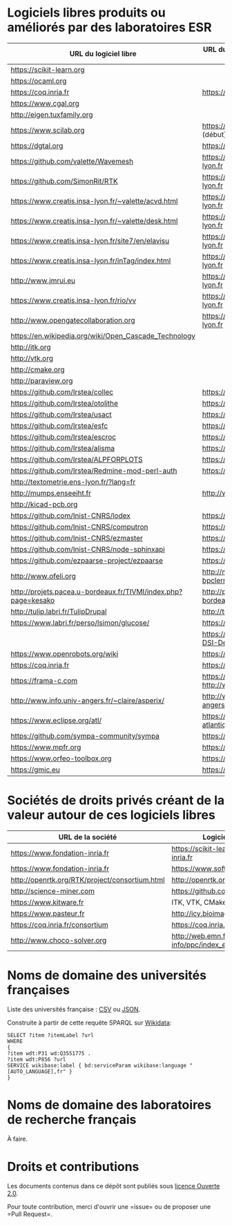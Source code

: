 # Logiciels libres produits ou améliorés par des laboratoires ESR

| URL du logiciel libre                                            | URL du labo contributeur principal               |
|------------------------------------------------------------------|--------------------------------------------------|
| <https://scikit-learn.org>                                       |                                                  |
| <https://ocaml.org>                                              |                                                  |
| <https://coq.inria.fr>                                           | <https://www.inria.fr>                           |
| <https://www.cgal.org>                                           |                                                  |
| <http://eigen.tuxfamily.org>                                     |                                                  |
| <https://www.scilab.org>                                         | <https://www.inria.fr> (début)                   |
| <https://dgtal.org>                                              | <https://liris.cnrs.fr>                          |
| <https://github.com/valette/Wavemesh>                            | <https://www.creatis.insa-lyon.fr>               |
| <https://github.com/SimonRit/RTK>                                | <https://www.creatis.insa-lyon.fr>               |
| <https://www.creatis.insa-lyon.fr/~valette/acvd.html>            | <https://www.creatis.insa-lyon.fr>               |
| <https://www.creatis.insa-lyon.fr/~valette/desk.html>            | <https://www.creatis.insa-lyon.fr>               |
| <https://www.creatis.insa-lyon.fr/site7/en/elavisu>              | <https://www.creatis.insa-lyon.fr>               |
| <https://www.creatis.insa-lyon.fr/inTag/index.html>              | <https://www.creatis.insa-lyon.fr>               |
| <http://www.jmrui.eu>                                            | <https://www.creatis.insa-lyon.fr>               |
| <https://www.creatis.insa-lyon.fr/rio/vv>                        | <https://www.creatis.insa-lyon.fr>               |
| <http://www.opengatecollaboration.org>                           | <https://www.creatis.insa-lyon.fr>               |
| <https://en.wikipedia.org/wiki/Open_Cascade_Technology>          |                                                  |
| <http://itk.org>                                                 |                                                  |
| <http://vtk.org>                                                 |                                                  |
| <http://cmake.org>                                               |                                                  |
| <http://paraview.org>                                            |                                                  |
| <https://github.com/Irstea/collec>                               | <https://www.irstea.fr>                          |
| <https://github.com/Irstea/otolithe>                             | <https://www.irstea.fr>                          |
| <https://github.com/Irstea/usact>                                | <https://www.irstea.fr>                          |
| <https://github.com/Irstea/esfc>                                 | <https://www.irstea.fr>                          |
| <https://github.com/Irstea/escroc>                               | <https://www.irstea.fr>                          |
| <https://github.com/Irstea/alisma>                               | <https://www.irstea.fr>                          |
| <https://github.com/Irstea/ALPFORPLOTS>                          | <https://www.irstea.fr>                          |
| <https://github.com/Irstea/Redmine-mod-perl-auth>                | <https://www.irstea.fr>                          |
| <http://textometrie.ens-lyon.fr/?lang=fr>                        |                                                  |
| <http://mumps.enseeiht.fr>                                       | <http://www.enseeiht.fr>                         |
| <http://kicad-pcb.org>                                           |                                                  |
| <https://github.com/Inist-CNRS/lodex>                            | <https://www.inist.fr>                           |
| <https://github.com/Inist-CNRS/computron>                        | <https://www.inist.fr>                           |
| <https://github.com/Inist-CNRS/ezmaster>                         | <https://www.inist.fr>                           |
| <https://github.com/Inist-CNRS/node-sphinxapi>                   | <https://www.inist.fr>                           |
| <https://github.com/ezpaarse-project/ezpaarse>                   | <https://www.inist.fr>                           |
| <http://www.ofeli.org>                                           | <http://math.univ-bpclermont.fr>                 |
| <http://projets.pacea.u-bordeaux.fr/TIVMI/index.php?page=kesako> | <http://projets.pacea.u-bordeaux.fr/TIVMI>       |
| <http://tulip.labri.fr/TulipDrupal>                              | <http://tulip.labri.fr>                          |
| <https://www.labri.fr/perso/lsimon/glucose/>                     | <https://www.labri.fr>                           |
|                                                                  | <https://github.com/CNRS-DSI-Dev>                |
| <https://www.openrobots.org/wiki>                                | <https://www.laas.fr>                            |
| <https://coq.inria.fr>                                           | <https://www.inria.fr>                           |
| <https://frama-c.com>                                            | <https://www.inria.fr>, <http://www-list.cea.fr> |
| <http://www.info.univ-angers.fr/~claire/asperix/>                | <http://www.info.univ-angers.fr>                 |
| <https://www.eclipse.org/atl/>                                   | <https://www.imt-atlantique.fr>                  |
| <https://github.com/sympa-community/sympa>                       | <https://www.renater.fr>                         |
| <https://www.mpfr.org>                                           | <https://www.inria.fr>                           |
| <https://www.orfeo-toolbox.org>                                  | <https://cnes.fr>                                |
| <https://gmic.eu>                                                | <https://www.ensicaen.fr>                        |

# Sociétés de droits privés créant de la valeur autour de ces logiciels libres 

| URL de la société                                | Logiciels libres                             |
|--------------------------------------------------|----------------------------------------------|
| <https://www.fondation-inria.fr>                 | <https://scikit-learn.fondation-inria.fr>    |
| <https://www.fondation-inria.fr>                 | <https://www.softwareheritage.org>           |
| <http://openrtk.org/RTK/project/consortium.html> | <http://openrtk.org>                         |
| <http://science-miner.com>                       | <https://github.com/kermitt2/grobid>         |
| <https://www.kitware.fr>                         | ITK, VTK, CMake, Paraview                    |
| <https://www.pasteur.fr>                         | <http://icy.bioimageanalysis.org>            |
| <https://coq.inria.fr/consortium>                | <https://coq.inria.fr>                       |
| <http://www.choco-solver.org>                    | <http://web.emn.fr/x-info/ppc/index_en.html> |

# Noms de domaine des universités françaises

Liste des universités française : [CSV](universites-francaises.csv) ou [JSON](universites-francaises.json).

Construite à partir de cette requête SPARQL sur [Wikidata](https://query.wikidata.org/):

    SELECT ?item ?itemLabel ?url
    WHERE
    {
    ?item wdt:P31 wd:Q3551775 .
    ?item wdt:P856 ?url
    SERVICE wikibase:label { bd:serviceParam wikibase:language "[AUTO_LANGUAGE],fr" }
    }

# Noms de domaine des laboratoires de recherche français

À faire.

# Droits et contributions	

Les documents contenus dans ce dépôt sont publiés sous [licence Ouverte 2.0](LICENSE.txt).

Pour toute contribution, merci d'ouvrir une =issue= ou de proposer une
=Pull Request=.


